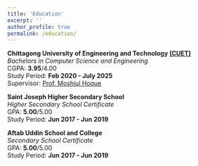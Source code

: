 ```yaml
---
title: 'Education'
excerpt: ''
author_profile: true
permalink: /education/
---
```


**Chittagong University of Engineering and Technology [(CUET)](https://www.cuet.ac.bd/dept/cse)**  
_Bachelors in Computer Science and Engineering_  
CGPA: <b>3.95</b>/4.00 <br>
Study Period: <b>Feb 2020 - July 2025</b>  
Supervisor: [Prof. Moshiul Hoque](https://scholar.google.com/citations?hl=en&user=srYxYhcAAAAJ&view_op=list_works&sortby=pubdate)

**Saint Joseph Higher Secondary School**  
_Higher Secondary School Certificate_  
GPA: <b>5.00</b>/5.00 <br>
Study Period: <b>Jun 2017 - Jun 2019</b>  

**Aftab Uddin School and College**  
_Secondary School Certificate_  
GPA: <b>5.00</b>/5.00 <br>
Study Period: <b>Jun 2017 - Jun 2019</b>  

